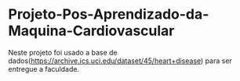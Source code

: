 # Projeto-Pos-Aprendizado-da-Maquina-Cardiovascular


Neste projeto foi usado a base de dados(https://archive.ics.uci.edu/dataset/45/heart+disease) para ser entregue a faculdade.
